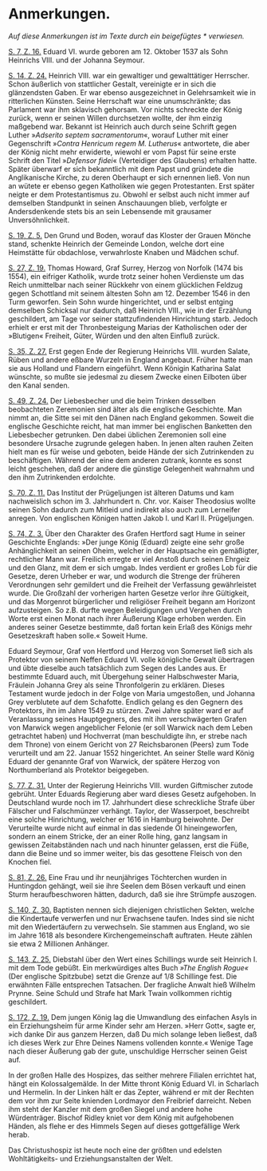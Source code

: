 <h1>Anmerkungen.</h1>

<em>Auf diese Anmerkungen ist im Texte durch ein beigefügtes * verwiesen.</em>

<a href="03_Kapitel1.xhtml#rn1" id="rn1">S. 7, Z. 16.</a> Eduard VI. wurde geboren am 12. Oktober 1537 als Sohn
Heinrichs VIII. und der Johanna Seymour.

<a href="05_Kapitel3.xhtml#rn2" id="rn2">S. 14, Z. 24.</a> Heinrich VIII. war ein gewaltiger und gewalttätiger Herrscher.
Schon äußerlich von stattlicher Gestalt, vereinigte er in sich die glänzendsten Gaben.
Er war ebenso ausgezeichnet in Gelehrsamkeit wie in ritterlichen Künsten. Seine
Herrschaft war eine unumschränkte; das Parlament war ihm sklavisch gehorsam.
Vor nichts schreckte der König zurück, wenn er seinen Willen durchsetzen wollte,
der ihm einzig maßgebend war. Bekannt ist Heinrich auch durch seine Schrift gegen
Luther »<i>Adserito septem sacramentorum</i>«, worauf Luther mit einer Gegenschrift
»<i>Contra Henricum regem M. Lutherus</i>« antwortete, die aber der König nicht mehr
erwiderte, wiewohl er vom Papst für seine erste Schrift den Titel »<i>Defensor fidei</i>«
(Verteidiger des Glaubens) erhalten hatte. Später überwarf er sich bekanntlich
mit dem Papst und gründete die Anglikanische Kirche, zu deren Oberhaupt er sich
ernennen ließ. Von nun an wütete er ebenso gegen Katholiken wie gegen Protestanten.
Erst später neigte er dem Protestantismus zu. Obwohl er selbst auch
nicht immer auf demselben Standpunkt in seinen Anschauungen blieb, verfolgte
er Andersdenkende stets bis an sein Lebensende mit grausamer Unversöhnlichkeit.

<a href="06_Kapitel4.xhtml#rn3" id="rn3">S. 19, Z. 5.</a> Den Grund und Boden, worauf das Kloster der Grauen Mönche
stand, schenkte Heinrich der Gemeinde London, welche dort eine Heimstätte für obdachlose,
verwahrloste Knaben und Mädchen schuf.

<a href="07_Kapitel5.xhtml#rn4" id="rn4">S. 27, Z. 19.</a> Thomas Howard, Graf Surrey, Herzog von Norfolk (1474
bis 1554), ein eifriger Katholik, wurde trotz seiner hohen Verdienste um das Reich
unmittelbar nach seiner Rückkehr von einem glücklichen Feldzug gegen Schottland
mit seinem ältesten Sohn am 12. Dezember 1546 in den Turm geworfen. Sein
Sohn wurde hingerichtet, und er selbst entging demselben Schicksal nur dadurch, daß
Heinrich VIII., wie in der Erzählung geschildert, am Tage vor seiner stattzufindenden
Hinrichtung starb. Jedoch erhielt er erst mit der Thronbesteigung Marias der Katholischen
oder der »Blutigen« Freiheit, Güter, Würden und den alten Einfluß zurück.

<a href="09_Kapitel7.xhtml#rn5" id="rn5">S. 35, Z. 27.</a> Erst gegen Ende der Regierung Heinrichs VIII. wurden Salate,
Rüben und andere eßbare Wurzeln in England angebaut. Früher hatte man sie
aus Holland und Flandern eingeführt. Wenn Königin Katharina Salat wünschte,
so mußte sie jedesmal zu diesem Zwecke einen Eilboten über den Kanal senden.

<a href="12_Kapitel10.xhtml#rn6" id="rn6">S. 49, Z. 24.</a> Der Liebesbecher und die beim Trinken desselben beobachteten
Zeremonien sind älter als die englische Geschichte. Man nimmt an, die Sitte sei
mit den Dänen nach England gekommen. Soweit die englische Geschichte reicht,
hat man immer bei englischen Banketten den Liebesbecher getrunken. Den dabei
üblichen Zeremonien soll eine besondere Ursache zugrunde gelegen haben. In
jenen alten rauhen Zeiten hielt man es für weise und geboten, beide Hände der
sich Zutrinkenden zu beschäftigen. Während der eine dem anderen zutrank, konnte
es sonst leicht geschehen, daß der andere die günstige Gelegenheit wahrnahm und
den ihm Zutrinkenden erdolchte.

<a href="16_Kapitel14.xhtml#rn7" id="rn7">S. 70, Z. 11.</a> Das Institut der Prügeljungen ist älteren Datums und kam
nachweislich schon im 3. Jahrhundert n. Chr. vor. Kaiser Theodosius wollte seinen
Sohn dadurch zum Mitleid und indirekt also auch zum Lerneifer anregen. Von
englischen Königen hatten Jakob I. und Karl II. Prügeljungen.

<a href="17_Kapitel15.xhtml#rn8" id="rn8">S. 74, Z. 3.</a> Über den Charakter des Grafen Hertford sagt Hume in seiner
Geschichte Englands: »Der junge König (Eduard) zeigte eine sehr große Anhänglichkeit
an seinen Oheim, welcher in der Hauptsache ein gemäßigter, rechtlicher Mann
war. Freilich erregte er viel Anstoß durch seinen Ehrgeiz und den Glanz, mit dem
er sich umgab. Indes verdient er großes Lob für die Gesetze, deren Urheber er
war, und wodurch die Strenge der früheren Verordnungen sehr gemildert und
die Freiheit der Verfassung gewährleistet wurde. Die Großzahl der vorherigen 
harten Gesetze verlor ihre Gültigkeit, und das Morgenrot bürgerlicher und religiöser
Freiheit begann am Horizont aufzusteigen. So z.B. durfte wegen Beleidigungen
und Vergehen durch Worte erst einen Monat nach ihrer Äußerung
Klage erhoben werden. Ein anderes seiner Gesetze bestimmte, daß fortan kein
Erlaß des Königs mehr Gesetzeskraft haben solle.« Soweit Hume.

Eduard Seymour, Graf von Hertford und Herzog von Somerset ließ sich als
Protektor von seinem Neffen Eduard VI. volle königliche Gewalt übertragen und
übte dieselbe auch tatsächlich zum Segen des Landes aus. Er bestimmte Eduard
auch, mit Übergehung seiner Halbschwester Maria, Fräulein Johanna Grey als
seine Thronfolgerin zu erklären. Dieses Testament wurde jedoch in der Folge von
Maria umgestoßen, und Johanna Grey verblutete auf dem Schafotte. Endlich gelang
es den Gegnern des Protektors, ihn im Jahre 1549 zu stürzen. Zwei Jahre
später ward er auf Veranlassung seines Hauptgegners, des mit ihm verschwägerten
Grafen von Marwick wegen angeblicher Felonie (er soll Warwick nach dem Leben
getrachtet haben) und Hochverrat (man beschuldigte ihn, er strebe nach dem Throne)
von einem Gericht von 27 Reichsbaronen (Peers) zum Tode verurteilt und am
22\. Januar 1552 hingerichtet. An seiner Stelle ward König Eduard der genannte
Graf von Warwick, der spätere Herzog von Northumberland als Protektor beigegeben.

<a href="17_Kapitel15.xhtml#rn9" id="rn9">S. 77, Z. 31.</a> Unter der Regierung Heinrichs VIII. wurden Giftmischer
zutode gebrüht. Unter Eduards Regierung aber ward dieses Gesetz aufgehoben.
In Deutschland wurde noch im 17. Jahrhundert diese schreckliche Strafe über Fälscher
und Falschmünzer verhängt. Taylor, der Wasserpoet, beschreibt eine solche Hinrichtung,
welcher er 1616 in Hamburg beiwohnte. Der Verurteilte wurde nicht
auf einmal in das siedende Öl hineingeworfen, sondern an einem Stricke, der an
einer Rolle hing, ganz langsam in gewissen Zeitabständen nach und nach hinunter
gelassen, erst die Füße, dann die Beine und so immer weiter, bis das gesottene
Fleisch von den Knochen fiel.

<a href="17_Kapitel15.xhtml#rn10" id="rn10">S. 81, Z. 26.</a> Eine Frau und ihr neunjähriges Töchterchen wurden in Huntingdon
gehängt, weil sie ihre Seelen dem Bösen verkauft und einen Sturm heraufbeschworen
hätten, dadurch, daß sie ihre Strümpfe auszogen.

<a href="29_Kapitel27.xhtml#rn11" id="rn11">S. 140, Z. 30.</a> Baptisten nennen sich diejenigen christlichen Sekten, welche die
Kindertaufe verwerfen und nur Erwachsene taufen. Indes sind sie nicht mit den
Wiedertäufern zu verwechseln. Sie stammen aus England, wo sie im Jahre 1618 als
besondere Kirchengemeinschaft auftraten. Heute zählen sie etwa 2 Millionen Anhänger.

<a href="29_Kapitel27.xhtml#rn12" id="rn12">S. 143, Z. 25.</a> Diebstahl über den Wert eines Schillings wurde seit Heinrich
I. mit dem Tode gebüßt. Ein merkwürdiges altes Buch <i>»The English Rogue«</i>
(Der englische Spitzbube) setzt die Grenze auf 1/8 Schillinge fest. Die erwähnten
Fälle entsprechen Tatsachen. Der fragliche Anwalt hieß Wilhelm Prynne. Seine
Schuld und Strafe hat Mark Twain vollkommen richtig geschildert.

<a href="35_Kapitel33.xhtml#rn13" id="rn13">S. 172, Z. 19.</a> Dem jungen König lag die Umwandlung des einfachen
Asyls in ein Erziehungsheim für arme Kinder sehr am Herzen. »Herr Gott«, sagte
er, »ich danke Dir aus ganzem Herzen, daß Du mich solange leben ließest, daß ich
dieses Werk zur Ehre Deines Namens vollenden konnte.« Wenige Tage nach dieser
Äußerung gab der gute, unschuldige Herrscher seinen Geist auf.

In der großen Halle des Hospizes, das seither mehrere Filialen errichtet hat,
hängt ein Kolossalgemälde. In der Mitte thront König Eduard VI. in Scharlach
und Hermelin. In der Linken hält er das Zepter, während er mit der Rechten
dem vor ihm zur Seite knienden Lordmayor den Freibrief darreicht. Neben ihm
steht der Kanzler mit dem großen Siegel und andere hohe Würdenträger. Bischof
Ridley kniet vor dem König mit aufgehobenen Händen, als flehe er des Himmels
Segen auf dieses gottgefällige Werk herab.

Das Christushospiz ist heute noch eine der größten und edelsten Wohltätigkeits- und
Erziehungsanstalten der Welt.

